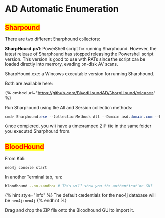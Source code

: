 # AD Automatic Enumeration

## <mark style="color:red;">Sharpound</mark>

There are two different Sharphound collectors:

**SharpHound.ps1**: PowerShell script for running Sharphound. However, the latest release of Sharphound has stopped releasing the Powershell script version. This version is good to use with RATs since the script can be loaded directly into memory, evading on-disk AV scans.

SharpHound.exe: a Windows executable version for running Sharphound.

Both are available here:

{% embed url="https://github.com/BloodHoundAD/SharpHound/releases" %}

Run Sharphound using the All and Session collection methods:

```powershell
cmd> Sharphound.exe --CollectionMethods All --Domain asd.domain.com --ExcludeDCs 
```

Once completed, you will have a timestamped ZIP file in the same folder you executed Sharphound from.

## <mark style="color:red;">BloodHound</mark>

From Kali:

```
neo4j console start
```

In another Terminal tab, run:

```bash
bloodhound --no-sandbox # This will show you the authentication GUI
```

{% hint style="info" %}
The default credentials for the neo4j database will be `neo4j:neo4j`
{% endhint %}

Drag and drop the ZIP file onto the Bloodhound GUI to import it.

